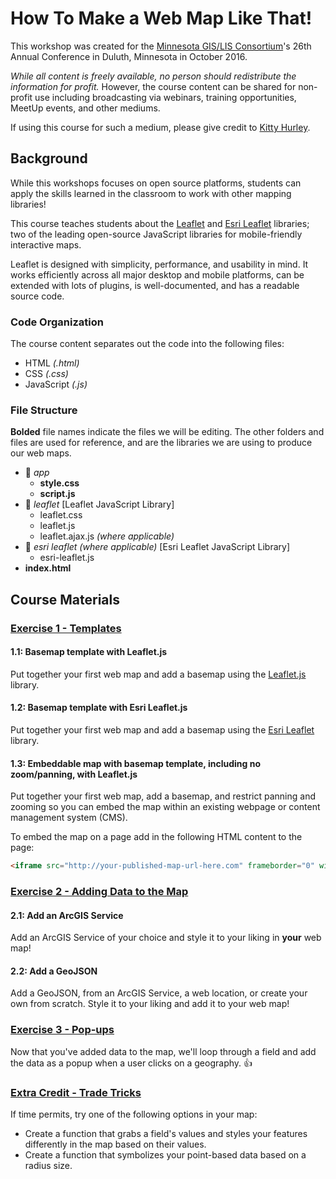 # How To Make a Web Map Like That!
This workshop was created for the [Minnesota GIS/LIS Consortium](http://mngislis.org)'s 26th Annual Conference in Duluth, Minnesota in October 2016.

_While all content is freely available, no person should redistribute the information for profit._ However, the course content can be shared for non-profit use including broadcasting via webinars, training opportunities, MeetUp events, and other mediums.

If using this course for such a medium, please give credit to [Kitty Hurley](https://www.twitter.com/geospatialem).

## Background
While this workshops focuses on open source platforms, students can apply the skills learned in the classroom to work with other mapping libraries!

This course teaches students about the [Leaflet](http://leafletjs.com/reference.html) and [Esri Leaflet](http://esri.github.io/esri-leaflet) libraries; two of the leading open-source JavaScript libraries for mobile-friendly interactive maps.

Leaflet is designed with simplicity, performance, and usability in mind. It works efficiently across all major desktop and mobile platforms, can be extended with lots of plugins, is well-documented, and has a readable source code.

### Code Organization
The course content separates out the code into the following files:

* HTML *(.html)*
* CSS *(.css)*
* JavaScript *(.js)*

### File Structure  
**Bolded** file names indicate the files we will be editing. The other folders and files are used for reference, and are the libraries we are using to produce our web maps.

* :open_file_folder: _app_  
  * **style.css**  
  * **script.js**  
* :open_file_folder: _leaflet_ [Leaflet JavaScript Library]  
  * leaflet.css  
  * leaflet.js
  * leaflet.ajax.js _(where applicable)_   
* :open_file_folder: _esri leaflet (where applicable)_ [Esri Leaflet JavaScript Library]  
  * esri-leaflet.js  
* **index.html**

## Course Materials  

### [Exercise 1 - Templates](Exercise1_Templates.md)    

#### 1.1: Basemap template with Leaflet.js  
Put together your first web map and add a basemap using the [Leaflet.js](http://leafletjs.com) library.  

#### 1.2: Basemap template with Esri Leaflet.js  
Put together your first web map and add a basemap using the [Esri Leaflet](https://esri.github.io/esri-leaflet) library.  

#### 1.3: Embeddable map with basemap template, including no zoom/panning, with Leaflet.js  
Put together your first web map, add a basemap, and restrict panning and zooming so you can embed the map within an existing webpage or content management system (CMS).

To embed the map on a page add in the following HTML content to the page:

```html  
<iframe src="http://your-published-map-url-here.com" frameborder="0" width="600" height="400"></iframe>  
```   

### [Exercise 2 - Adding Data to the Map](Exercise2_Adding-Data.md)  

#### 2.1: Add an ArcGIS Service  
Add an ArcGIS Service of your choice and style it to your liking in **your** web map!

#### 2.2: Add a GeoJSON  
Add a GeoJSON, from an ArcGIS Service, a web location, or create your own from scratch. Style it to your liking and add it to your web map!

### [Exercise 3 - Pop-ups](Exercise3_Popups.md)  
Now that you've added data to the map, we'll loop through a field and add the data as a popup when a user clicks on a geography. :+1:   

### [Extra Credit - Trade Tricks](ExtraCredit_Trade-Tricks.md)  
If time permits, try one of the following options in your map:

* Create a function that grabs a field's values and styles your features differently in the map based on their values.
* Create a function that symbolizes your point-based data based on a radius size.

